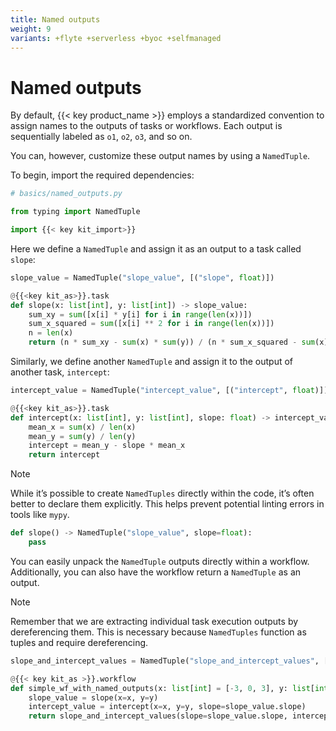 ```yaml
---
title: Named outputs
weight: 9
variants: +flyte +serverless +byoc +selfmanaged
---
```


# Named outputs

By default, {{< key product_name >}} employs a standardized convention to assign names to the outputs of tasks or workflows. Each output is sequentially labeled as `o1`, `o2`, `o3`, and so on.

You can, however, customize these output names by using a `NamedTuple`.

To begin, import the required dependencies:

```python
# basics/named_outputs.py

from typing import NamedTuple

import {{< key kit_import>}}
```

Here we define a `NamedTuple` and assign it as an output to a task called `slope`:

```python
slope_value = NamedTuple("slope_value", [("slope", float)])

@{{<key kit_as>}}.task
def slope(x: list[int], y: list[int]) -> slope_value:
    sum_xy = sum([x[i] * y[i] for i in range(len(x))])
    sum_x_squared = sum([x[i] ** 2 for i in range(len(x))])
    n = len(x)
    return (n * sum_xy - sum(x) * sum(y)) / (n * sum_x_squared - sum(x) ** 2)
```

Similarly, we define another `NamedTuple` and assign it to the output of another task, `intercept`:

```python
intercept_value = NamedTuple("intercept_value", [("intercept", float)])

@{{<key kit_as>}}.task
def intercept(x: list[int], y: list[int], slope: float) -> intercept_value:
    mean_x = sum(x) / len(x)
    mean_y = sum(y) / len(y)
    intercept = mean_y - slope * mean_x
    return intercept
```

> [!Note]
> While it’s possible to create `NamedTuples` directly within the code,
> it’s often better to declare them explicitly.
> This helps prevent potential linting errors in tools like `mypy`.
>
> ```python
> def slope() -> NamedTuple("slope_value", slope=float):
>     pass
> ```

You can easily unpack the `NamedTuple` outputs directly within a workflow.
Additionally, you can also have the workflow return a `NamedTuple` as an output.

>[!Note]
> Remember that we are extracting individual task execution outputs by dereferencing them.
> This is necessary because `NamedTuples` function as tuples and require dereferencing.

```python
slope_and_intercept_values = NamedTuple("slope_and_intercept_values", [("slope", float), ("intercept", float)])

@{{< key kit_as >}}.workflow
def simple_wf_with_named_outputs(x: list[int] = [-3, 0, 3], y: list[int] = [7, 4, -2]) -> slope_and_intercept_values:
    slope_value = slope(x=x, y=y)
    intercept_value = intercept(x=x, y=y, slope=slope_value.slope)
    return slope_and_intercept_values(slope=slope_value.slope, intercept=intercept_value.intercept)
```